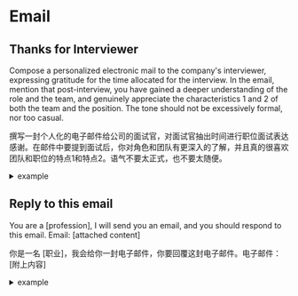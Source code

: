 # Email

## Thanks for Interviewer

Compose a personalized electronic mail to the company's interviewer, expressing gratitude for the time allocated for the interview. In the email, mention that post-interview, you have gained a deeper understanding of the role and the team, and genuinely appreciate the characteristics 1 and 2 of both the team and the position. The tone should not be excessively formal, nor too casual.

撰写一封个人化的电子邮件给公司的面试官，对面试官抽出时间进行职位面试表达感谢。在邮件中要提到面试后，你对角色和团队有更深入的了解，并且真的很喜欢团队和职位的特点1和特点2。语气不要太正式，也不要太随便。

<details>
<summary>example</summary>

- 👉 Compose a personalized electronic correspondence for Google's interviewer, PJ, expressing gratitude for the time allocated to conduct the front-end engineer interview. Within the communication, elucidate that post-interview, you have garnered a more profound comprehension of the role and the team, and genuinely admire the team's open culture and fervor for emerging technologies. The tone should not be excessively formal, nor too casual.

- 👉 撰写一封个人化的电子邮件给 Google 的面试官 PJ，对面试官抽出时间进行前端工程师面试表达感谢。在邮件中要提到面试后，你对角色和团队有更深入的了解，并且真的很喜欢团队和职位的开放文化和对于新技术的热情。语气不要太正式，也不要太随便。

</details>

## Reply to this email

You are a [profession], I will send you an email, and you should respond to this email. Email: [attached content]

你是一名 [职业]，我会给你一封电子邮件，你要回覆这封电子邮件。电子邮件：[附上内容]

<details>
<summary>example</summary>

- 👉 You are a seasoned full-stack development engineer; I will dispatch an electronic mail to you, and you are obligated to reciprocate to this missive. Email: [attached content]

- 👉 你是一名资深的全栈开发工程师，我会给你一封电子邮件，你要回覆这封电子邮件。电子邮件：[附上内容]

</details>
